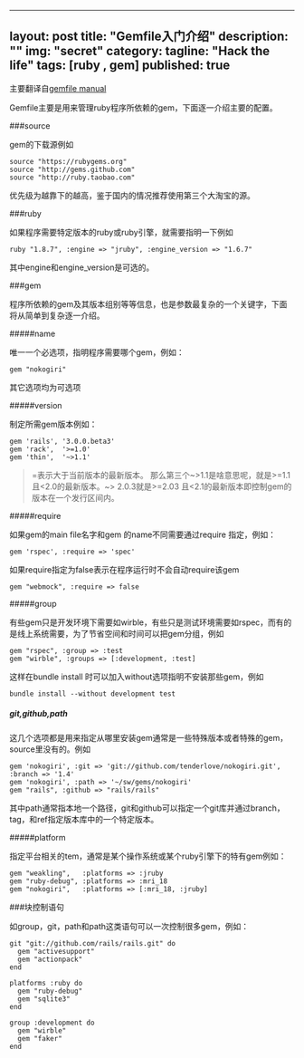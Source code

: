 ---
layout: post
title: "Gemfile入门介绍"
description: ""
img: "secret"
category: 
tagline: "Hack the life"
tags: [ruby , gem]
published: true
--
主要翻译自[gemfile manual](http://gembundler.com/v1.3/man/gemfile.5.html)

Gemfile主要是用来管理ruby程序所依赖的gem，下面逐一介绍主要的配置。


###source

gem的下载源例如

    source "https://rubygems.org"
    source "http://gems.github.com"
    source "http://ruby.taobao.com"

优先级为越靠下的越高，鉴于国内的情况推荐使用第三个大淘宝的源。
    
###ruby

如果程序需要特定版本的ruby或ruby引擎，就需要指明一下例如

    ruby "1.8.7", :engine => "jruby", :engine_version => "1.6.7"

其中engine和engine_version是可选的。

###gem

   程序所依赖的gem及其版本组别等等信息，也是参数最复杂的一个关键字，下面将从简单到复杂逐一介绍。

#####name

唯一一个必选项，指明程序需要哪个gem，例如：

    gem "nokogiri"

其它选项均为可选项

#####version

制定所需gem版本例如：

    gem 'rails', '3.0.0.beta3'
    gem 'rack',  '>=1.0'
    gem 'thin',  '~>1.1'

>=表示大于当前版本的最新版本。
那么第三个~>1.1是啥意思呢，就是>=1.1且<2.0的最新版本。~> 2.0.3就是>=2.03 且<2.1的最新版本即控制gem的版本在一个发行区间内。

#####require

如果gem的main file名字和gem 的name不同需要通过require 指定，例如：

    gem 'rspec', :require => 'spec'

如果require指定为false表示在程序运行时不会自动require该gem

    gem "webmock", :require => false
    
#####group

有些gem只是开发环境下需要如wirble，有些只是测试环境需要如rspec，而有的是线上系统需要，为了节省空间和时间可以把gem分组，例如

    gem "rspec", :group => :test
    gem "wirble", :groups => [:development, :test]

这样在bundle install 时可以加入without选项指明不安装那些gem，例如

    bundle install --without development test

##### git,github,path

这几个选项都是用来指定从哪里安装gem通常是一些特殊版本或者特殊的gem，source里没有的。例如

    gem 'nokogiri', :git => 'git://github.com/tenderlove/nokogiri.git', :branch => '1.4'
    gem 'nokogiri', :path => '~/sw/gems/nokogiri'
    gem "rails", :github => "rails/rails"

其中path通常指本地一个路径，git和github可以指定一个git库并通过branch，tag，和ref指定版本库中的一个特定版本。

#####platform

指定平台相关的tem，通常是某个操作系统或某个ruby引擎下的特有gem例如：

    gem "weakling",   :platforms => :jruby
    gem "ruby-debug", :platforms => :mri_18
    gem "nokogiri",   :platforms => [:mri_18, :jruby]

###块控制语句

如group，git，path和path这类语句可以一次控制很多gem，例如：

    git "git://github.com/rails/rails.git" do
      gem "activesupport"
      gem "actionpack"
    end

    platforms :ruby do
      gem "ruby-debug"
      gem "sqlite3"
    end

    group :development do
      gem "wirble"
      gem "faker"
    end
